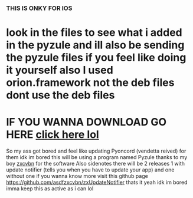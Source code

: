 ### THIS IS ONKY FOR IOS
# look in the files to see what i added in the pyzule and ill also be sending the pyzule files if you feel like doing it yourself also I used orion.framework not the deb files dont use the deb files
# IF YOU WANNA DOWNLOAD GO HERE [click here lol](https://github.com/daisuke1227/BunnyUpdates/releases)
So my ass got bored and feel like updating Pyoncord (vendetta reived) for them idk im bored this will be using a program named Pyzule thanks to my boy [zxcvbn](https://github.com/asdfzxcvbn) for the software
Also sidenotes there will be 2 releases 1 with update notifier (tells you when you have to update your app) and one without one if you wanna know more visit this github page https://github.com/asdfzxcvbn/zxUpdateNotifier thats it yeah idk im bored imma keep this as active as i can lol 

